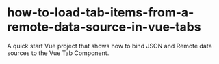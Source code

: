 # how-to-load-tab-items-from-a-remote-data-source-in-vue-tabs
A quick start Vue project that shows how to bind JSON and Remote data sources to the Vue Tab Component.
